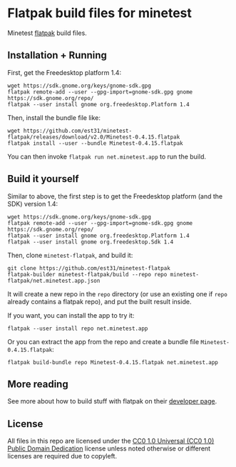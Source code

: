 # Flatpak build files for minetest

Minetest [flatpak](http://flatpak.org/) build files.

## Installation + Running

First, get the Freedesktop platform 1.4:

```
wget https://sdk.gnome.org/keys/gnome-sdk.gpg
flatpak remote-add --user --gpg-import=gnome-sdk.gpg gnome https://sdk.gnome.org/repo/
flatpak --user install gnome org.freedesktop.Platform 1.4
```

Then, install the bundle file like:

```
wget https://github.com/est31/minetest-flatpak/releases/download/v2.0/Minetest-0.4.15.flatpak
flatpak install --user --bundle Minetest-0.4.15.flatpak
```

You can then invoke `flatpak run net.minetest.app` to run the build.

## Build it yourself

Similar to above, the first step is to get the Freedesktop platform
(and the SDK) version 1.4:


```
wget https://sdk.gnome.org/keys/gnome-sdk.gpg
flatpak remote-add --user --gpg-import=gnome-sdk.gpg gnome https://sdk.gnome.org/repo/
flatpak --user install gnome org.freedesktop.Platform 1.4
flatpak --user install gnome org.freedesktop.Sdk 1.4

```

Then, clone `minetest-flatpak`, and build it:

```
git clone https://github.com/est31/minetest-flatpak
flatpak-builder minetest-flatpak/build --repo repo minetest-flatpak/net.minetest.app.json
```
It will create a new repo in the `repo` directory (or use an existing one if `repo` already contains a flatpak repo), and put the built result inside.

If you want, you can install the app to try it:

```
flatpak --user install repo net.minetest.app
```

Or you can extract the app from the repo and create a bundle file `Minetest-0.4.15.flatpak`:

```
flatpak build-bundle repo Minetest-0.4.15.flatpak net.minetest.app

```

## More reading

See more about how to build stuff with flatpak on their [developer page](http://flatpak.org/developer.html).

## License

All files in this repo are licensed under the [CC0 1.0 Universal (CC0 1.0) Public Domain Dedication](https://creativecommons.org/publicdomain/zero/1.0/) license
unless noted otherwise or different licenses are required due to copyleft.

